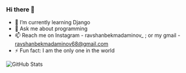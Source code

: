### Hi there 👋


- 🌱 I’m currently learning Django
- 💬 Ask me about programming
- 📫 Reach me on Instagram - ravshanbekmadaminov_ ; or my gmail - ravshanbekmadaminov68@gmail.com
- ⚡ Fun fact: I am the only one in the world

![GitHub Stats](https://github-readme-stats.vercel.app/api?username=TheRavshanDev&theme=radical)
